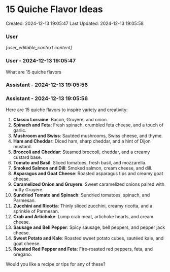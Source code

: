 # 15 Quiche Flavor Ideas

Created: 2024-12-13 19:05:47
Last Updated: 2024-12-13 19:05:58

### User

*[user_editable_context content]*

### User - 2024-12-13 19:05:47

What are 15 quiche flavors

### Assistant - 2024-12-13 19:05:56



### Assistant - 2024-12-13 19:05:56

Here are 15 quiche flavors to inspire variety and creativity:

1. **Classic Lorraine**: Bacon, Gruyere, and onion.
2. **Spinach and Feta**: Fresh spinach, crumbled feta cheese, and a touch of garlic.
3. **Mushroom and Swiss**: Sautéed mushrooms, Swiss cheese, and thyme.
4. **Ham and Cheddar**: Diced ham, sharp cheddar, and a hint of Dijon mustard.
5. **Broccoli and Cheddar**: Steamed broccoli, cheddar, and a creamy custard base.
6. **Tomato and Basil**: Sliced tomatoes, fresh basil, and mozzarella.
7. **Smoked Salmon and Dill**: Smoked salmon, cream cheese, and dill.
8. **Asparagus and Goat Cheese**: Roasted asparagus tips and creamy goat cheese.
9. **Caramelized Onion and Gruyere**: Sweet caramelized onions paired with nutty Gruyere.
10. **Sundried Tomato and Spinach**: Sundried tomatoes, spinach, and Parmesan.
11. **Zucchini and Ricotta**: Thinly sliced zucchini, creamy ricotta, and a sprinkle of Parmesan.
12. **Crab and Artichoke**: Lump crab meat, artichoke hearts, and cream cheese.
13. **Sausage and Bell Pepper**: Spicy sausage, bell peppers, and pepper jack cheese.
14. **Sweet Potato and Kale**: Roasted sweet potato cubes, sautéed kale, and goat cheese.
15. **Roasted Red Pepper and Feta**: Fire-roasted red peppers, feta, and oregano.

Would you like a recipe or tips for any of these?

